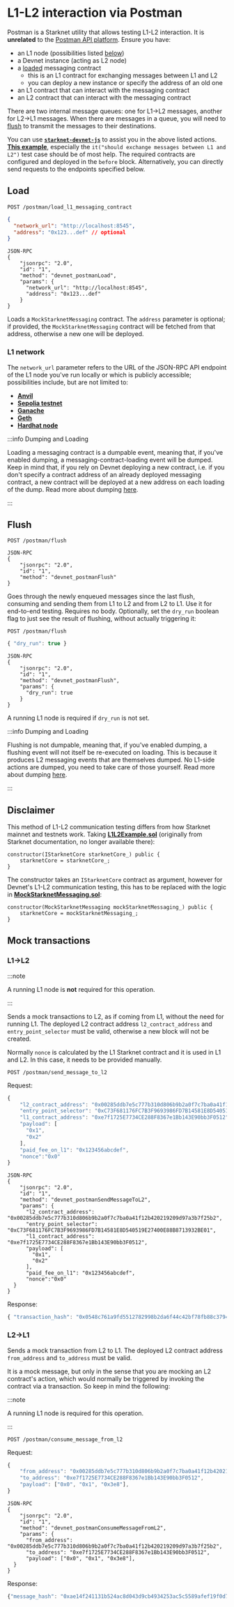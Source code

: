 # L1-L2 interaction via Postman

Postman is a Starknet utility that allows testing L1-L2 interaction. It is **unrelated** to the [Postman API platform](https://www.postman.com/). Ensure you have:

- an L1 node (possibilities listed [below](#l1-network))
- a Devnet instance (acting as L2 node)
- a [loaded](#load) messaging contract
  - this is an L1 contract for exchanging messages between L1 and L2
  - you can deploy a new instance or specify the address of an old one
- an L1 contract that can interact with the messaging contract
- an L2 contract that can interact with the messaging contract

There are two internal message queues: one for L1->L2 messages, another for L2->L1 messages. When there are messages in a queue, you will need to [flush](#flush) to transmit the messages to their destinations.

You can use [**`starknet-devnet-js`**](https://github.com/0xSpaceShard/starknet-devnet-js) to assist you in the above listed actions. [**This example**](https://github.com/0xSpaceShard/starknet-devnet-js/blob/master/test/l1-l2-postman.test.ts), especially the `it("should exchange messages between L1 and L2")` test case should be of most help. The required contracts are configured and deployed in the `before` block. Alternatively, you can directly send requests to the endpoints specified below.

## Load

```
POST /postman/load_l1_messaging_contract
```

```json
{
  "network_url": "http://localhost:8545",
  "address": "0x123...def" // optional
}
```

```
JSON-RPC
{
    "jsonrpc": "2.0",
    "id": "1",
    "method": "devnet_postmanLoad",
    "params": {
      "network_url": "http://localhost:8545",
      "address": "0x123...def"
    }
}
```

Loads a `MockStarknetMessaging` contract. The `address` parameter is optional; if provided, the `MockStarknetMessaging` contract will be fetched from that address, otherwise a new one will be deployed.

### L1 network

The `network_url` parameter refers to the URL of the JSON-RPC API endpoint of the L1 node you've run locally or which is publicly accessible; possibilities include, but are not limited to:

- [**Anvil**](https://github.com/foundry-rs/foundry/tree/master#anvil)
- [**Sepolia testnet**](https://sepolia.etherscan.io/)
- [**Ganache**](https://www.npmjs.com/package/ganache)
- [**Geth**](https://github.com/ethereum/go-ethereum#docker-quick-start)
- [**Hardhat node**](https://hardhat.org/hardhat-network/#running-stand-alone-in-order-to-support-wallets-and-other-software)

:::info Dumping and Loading

Loading a messaging contract is a dumpable event, meaning that, if you've enabled dumping, a messaging-contract-loading event will be dumped. Keep in mind that, if you rely on Devnet deploying a new contract, i.e. if you don't specify a contract address of an already deployed messaging contract, a new contract will be deployed at a new address on each loading of the dump. Read more about dumping [here](./dump-load-restart#dumping).

:::

## Flush

```
POST /postman/flush
```

```
JSON-RPC
{
    "jsonrpc": "2.0",
    "id": "1",
    "method": "devnet_postmanFlush"
}
```

Goes through the newly enqueued messages since the last flush, consuming and sending them from L1 to L2 and from L2 to L1. Use it for end-to-end testing. Requires no body. Optionally, set the `dry_run` boolean flag to just see the result of flushing, without actually triggering it:

```
POST /postman/flush
```

```js
{ "dry_run": true }
```

```
JSON-RPC
{
    "jsonrpc": "2.0",
    "id": "1",
    "method": "devnet_postmanFlush",
    "params": {
      "dry_run": true
    }
}
```

A running L1 node is required if `dry_run` is not set.

:::info Dumping and Loading

Flushing is not dumpable, meaning that, if you've enabled dumping, a flushing event will not itself be re-executed on loading. This is because it produces L2 messaging events that are themselves dumped. No L1-side actions are dumped, you need to take care of those yourself. Read more about dumping [here](./dump-load-restart#dumping).

:::

## Disclaimer

This method of L1-L2 communication testing differs from how Starknet mainnet and testnets work. Taking [**L1L2Example.sol**](https://github.com/MikeSpa/starknet-test/blob/6a68d033cd7ddb5df937154f860f1c06174e6860/L1L2Example.sol#L46) (originally from Starknet documentation, no longer available there):

```solidity
constructor(IStarknetCore starknetCore_) public {
    starknetCore = starknetCore_;
}
```

The constructor takes an `IStarknetCore` contract as argument, however for Devnet's L1-L2 communication testing, this has to be replaced with the logic in [**MockStarknetMessaging.sol**](https://github.com/starkware-libs/cairo-lang/blob/master/src/starkware/starknet/testing/MockStarknetMessaging.sol):

```solidity
constructor(MockStarknetMessaging mockStarknetMessaging_) public {
    starknetCore = mockStarknetMessaging_;
}
```

## Mock transactions

### L1->L2

:::note

A running L1 node is **not** required for this operation.

:::

Sends a mock transactions to L2, as if coming from L1, without the need for running L1. The deployed L2 contract address `l2_contract_address` and `entry_point_selector` must be valid, otherwise a new block will not be created.

Normally `nonce` is calculated by the L1 Starknet contract and it is used in L1 and L2. In this case, it needs to be provided manually.

```
POST /postman/send_message_to_l2
```

Request:

```js
{
    "l2_contract_address": "0x00285ddb7e5c777b310d806b9b2a0f7c7ba0a41f12b420219209d97a3b7f25b2",
    "entry_point_selector": "0xC73F681176FC7B3F9693986FD7B14581E8D540519E27400E88B8713932BE01",
    "l1_contract_address": "0xe7f1725E7734CE288F8367e1Bb143E90bb3F0512",
    "payload": [
      "0x1",
      "0x2"
    ],
    "paid_fee_on_l1": "0x123456abcdef",
    "nonce":"0x0"
}
```

```
JSON-RPC
{
    "jsonrpc": "2.0",
    "id": "1",
    "method": "devnet_postmanSendMessageToL2",
    "params": {
      "l2_contract_address": "0x00285ddb7e5c777b310d806b9b2a0f7c7ba0a41f12b420219209d97a3b7f25b2",
      "entry_point_selector": "0xC73F681176FC7B3F9693986FD7B14581E8D540519E27400E88B8713932BE01",
      "l1_contract_address": "0xe7f1725E7734CE288F8367e1Bb143E90bb3F0512",
      "payload": [
        "0x1",
        "0x2"
      ],
      "paid_fee_on_l1": "0x123456abcdef",
      "nonce":"0x0"
  }
}
```

Response:

```js
{ "transaction_hash": "0x0548c761a9fd5512782998b2da6f44c42bf78fb88c3794eea330a91c9abb10bb" }
```

### L2->L1

Sends a mock transaction from L2 to L1. The deployed L2 contract address `from_address` and `to_address` must be valid.

It is a mock message, but only in the sense that you are mocking an L2 contract's action, which would normally be triggered by invoking the contract via a transaction. So keep in mind the following:

:::note

A running L1 node is required for this operation.

:::

```
POST /postman/consume_message_from_l2
```

Request:

```js
{
    "from_address": "0x00285ddb7e5c777b310d806b9b2a0f7c7ba0a41f12b420219209d97a3b7f25b2",
    "to_address": "0xe7f1725E7734CE288F8367e1Bb143E90bb3F0512",
    "payload": ["0x0", "0x1", "0x3e8"],
}
```

```
JSON-RPC
{
    "jsonrpc": "2.0",
    "id": "1",
    "method": "devnet_postmanConsumeMessageFromL2",
    "params": {
      "from_address": "0x00285ddb7e5c777b310d806b9b2a0f7c7ba0a41f12b420219209d97a3b7f25b2",
      "to_address": "0xe7f1725E7734CE288F8367e1Bb143E90bb3F0512",
      "payload": ["0x0", "0x1", "0x3e8"],
  }
}
```

Response:

```js
{"message_hash": "0xae14f241131b524ac8d043d9cb4934253ac5c5589afef19f0d761816a9c7e26d"}
```
